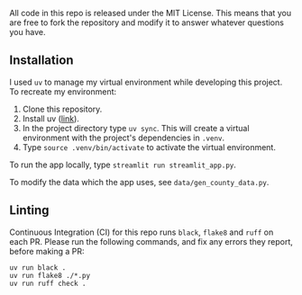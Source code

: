 All code in this repo is released under the MIT License. This means that you are free to fork the repository and modify it to answer whatever questions you have. 

## Installation
I used `uv` to manage my virtual environment while developing this project. To recreate my environment:
1. Clone this repository.
2. Install uv ([link](https://docs.astral.sh/uv/)).
3. In the project directory type `uv sync`. This will create a virtual environment with the project's dependencies in `.venv`. 
4. Type `source .venv/bin/activate` to activate the virtual environment.

To run the app locally, type `streamlit run streamlit_app.py`.

To modify the data which the app uses, see `data/gen_county_data.py`.

## Linting

Continuous Integration (CI) for this repo runs `black`, `flake8` and `ruff` on each PR. Please run the following commands, and fix any errors they report, before making a PR:

```
uv run black .
uv run flake8 ./*.py
uv run ruff check .
```
